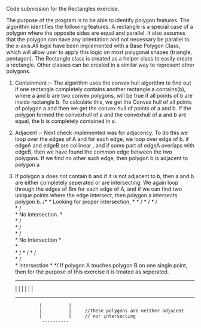 Code submission for the Rectangles exercise.

The purpose of the program is to be able to identify polygon features. The algorithm identifies the following features. A rectangle is a special case of a polygon where the opposite sides are equal and parallel. It also assumes that the polygon can have any orientation and not necessary be parallel to the x-axis.All logic have been implemented with a Base Polygon Class, which will allow user to apply this logic on most polygonal shapes (triangle, pentagon).
The Rectangle class is created as a helper class to easily create a rectangle. Other classes can be created in a similar way to represent other polygons. 

1. Containment :- The algorithm uses the convex hull algorithm to find out if one rectangle completely contains another rectangle.a.contains(b), where a and b are two convex polygons, will be true if all points of b are inside rectangle b. To calculate this, we get the Convex hull of all points of polygon a and then we get the convex hull of points of a and b. If the polygon formed the convexhull of a and the convexhull of a and b are equal, the b is completely contained in a.

2. Adjacent :- Next check implemented was for adjacency. To do this we loop over the edges of A and for each edge, we loop over edge of b. if edgeA and edgeB are collinear , and if some part of edgeA overlaps with edgeB, then we have found the common edge between the two polygons. If we find no other such edge, then polygon b is adjacent to polygon a

3. If polygon a does not contain b and if it is not adjacent to b, then a and b are either completely seperated or are intersecting. We again loop through the edges of Bm for each edge of A, and if we can find two unique points where the edge intersect, then polygon a intersects polygon b.
/*
         * Looking for proper intersection, 
         * 
         *          /
         *         /
         *        /\
         *       /  \
         *       No intersection.
         *       
         *       /\
         *      /  \
         *     /    \
         *     No Intersection
         *      
         *         
         *         /
         *       \/
         *       /\
         *      /  \
         *      Intersection
         * 
         */
 If polygon A touches polygon B on one single point, then for the purpose of this exercise it is treated as seperated.
 
     ----------
    |          |
    |          |
    |          |
     ----------  ----------
  				|          |
    			|          |     //These polygons are neither adjacent 
    			|          |     // nor intersecting
    			 ----------